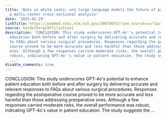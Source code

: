 ```yaml
---
title: 'Bots in white coats: are large language models the future of patient education?
  a multi-center cross-sectional analysis'
date: '2025-01-29'
linkTitle: https://pubmed.ncbi.nlm.nih.gov/39878073/?utm_source=curl&utm_medium=rss&utm_campaign=pubmed-2&utm_content=1FakS-2QOkCT8HsMOQP1bCRQ4YzyumYOmxmF0moLsQ3dFB1E9V&fc=20220326224207&ff=20250129170949&v=2.18.0.post9+e462414
source: heidelberg[Affiliation]
description: 'CONCLUSION: This study underscores GPT-4o''s potential to enhance patient
  education both before and after surgery by delivering accurate and relevant responses
  to FAQs about various surgical procedures. Responses regarding the postoperative
  course proved to be more accurate and less harmful than those addressing preoperative
  ones. Although a few responses carried moderate risks, the overall performance was
  robust, indicating GPT-4o''s value in patient education. The study suggests the
  ...'
disable_comments: true
---
```

CONCLUSION: This study underscores GPT-4o's potential to enhance patient education both before and after surgery by delivering accurate and relevant responses to FAQs about various surgical procedures. Responses regarding the postoperative course proved to be more accurate and less harmful than those addressing preoperative ones. Although a few responses carried moderate risks, the overall performance was robust, indicating GPT-4o's value in patient education. The study suggests the ...